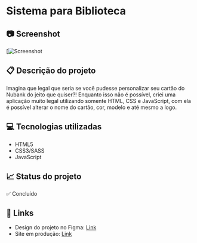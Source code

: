 # Sistema para Biblioteca

## 📷 Screenshot
[![Screenshot](https://www.google.com/url?sa=i&url=https%3A%2F%2Fsuper.abril.com.br%2Fcoluna%2Fliteral%2Fuma-das-bibliotecas-mais-legais-do-mundo-e-brasileira%2F&psig=AOvVaw1KEOLPgLmkUcysB9NbJc9r&ust=1653138864914000&source=images&cd=vfe&ved=0CAkQjRxqFwoTCKjM4aqU7vcCFQAAAAAdAAAAABAJ)

## 📋 Descrição do projeto
Imagina que legal que seria se você pudesse personalizar seu cartão do Nubank do jeito que quiser?! Enquanto isso não é possível, criei uma aplicação muito legal utilizando somente HTML, CSS e JavaScript, com ela é possível alterar o nome do cartão, cor, modelo e até mesmo a logo.

## 💻 Tecnologias utilizadas
- HTML5
- CSS3/SASS
- JavaScript

## 📈 Status do projeto
✅ Concluído

## 🚀 Links 
- Design do projeto no Figma: [Link](https://www.figma.com/file/WGLUye16D5FLxy8NSM0ZaE/Projeto_nubank?node-id=0%3A1 "Link")
- Site em produção: [Link](https://cartao-personalizado.vercel.app/ "Link")

